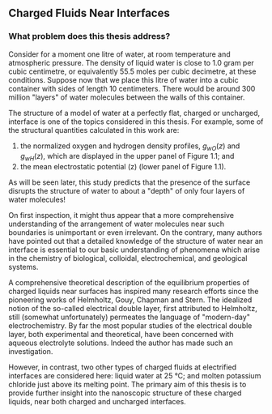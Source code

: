 ## Charged Fluids Near Interfaces

### What problem does this thesis address?

Consider for a moment one litre of water, at room temperature and atmospheric
pressure. The density of liquid water is close to 1.0 gram per cubic centimetre, or
equivalently 55.5 moles per cubic decimetre, at these conditions. Suppose now that
we place this litre of water into a cubic container with sides of length 10 centimeters.
There would be around 300 million "layers" of water molecules between the walls of this
container.

The structure of a model of water at a perfectly flat, charged or uncharged,
interface is one of the topics considered in this thesis. For example, some of the structural
quantities calculated in this work are:
1. the normalized oxygen and hydrogen density profiles, $g_{wO}(z)$ and $g_{wH}(z)$, which are displayed in the upper panel of Figure 1.1; and
2. the mean electrostatic potential (z) (lower panel of Figure 1.1). 

As will be seen
later, this study predicts that the presence of the surface disrupts the structure of water
to about a "depth" of only four layers of water molecules!

On first inspection, it might thus appear that a more comprehensive understanding of the arrangement of water molecules near such boundaries is unimportant or even
irrelevant. On the contrary, many authors have pointed out that a detailed knowledge
of the structure of water near an interface is essential to our basic understanding of
phenomena which arise in the chemistry of biological, colloidal, electrochemical, and
geological systems.

A comprehensive theoretical description of the equilibrium properties of charged
liquids near surfaces has inspired many research efforts since the pioneering works of
Helmholtz, Gouy, Chapman and Stern. The idealized notion of the so-called
electrical double layer, first attributed to Helmholtz, still (somewhat unfortunately)
permeates the language of "modern-day" electrochemistry. By far the most popular
studies of the electrical double layer, both experimental and theoretical, have been
concerned with aqueous electrolyte solutions. Indeed the author has made such an
investigation.

However, in contrast, two other types of charged fluids at electrified interfaces
are considered here: liquid water at 25 °C; and molten potassium chloride just above
its melting point. The primary aim of this thesis is to provide further insight into the
nanoscopic structure of these charged liquids, near both charged and uncharged interfaces.